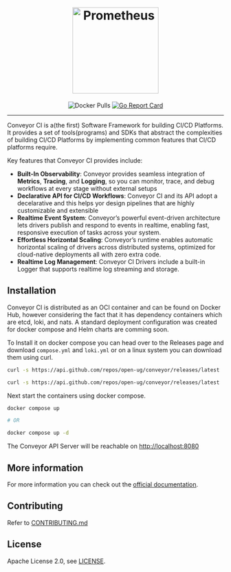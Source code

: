 <h1 align="center" style="border-bottom: none; height: 200px;">
    <a style="height: 200px; max-width: 200px;" href="https://conveyor.open.ug" target="_blank"><img alt="Prometheus" src="https://conveyor.open.ug/img/logo.png"
    style="height: 200px; max-width: 200px;"></a>
</h1>

<div align="center">


![Docker Pulls](https://img.shields.io/docker/pulls/openug/conveyor.svg?maxAge=604800)
[![Go Report Card](https://goreportcard.com/badge/github.com/open-ug/conveyor)](https://goreportcard.com/report/github.com/open-ug/conveyor)

</div>

---

Conveyor CI is a(the first) Software Framework for building CI/CD Platforms. It provides a set of tools(programs) and SDKs that abstract the complexities of building CI/CD Platforms by implementing common features that CI/CD platforms require.

Key features that Conveyor CI provides include:

- **Built-In Observability**: Conveyor provides seamless integration of **Metrics**, **Tracing**, and **Logging**, so you can monitor, trace, and debug workflows at every stage without external setups
- **Declarative API for CI/CD Workflows**: Conveyor CI and its API adopt a decelarative and this helps yor design pipelines that are highly customizable and extensible
- **Realtime Event System**: Conveyor’s powerful event-driven architecture lets drivers publish and respond to events in realtime, enabling fast, responsive execution of tasks across your system.
- **Effortless Horizontal Scaling**: Conveyor’s runtime enables automatic horizontal scaling of drivers across distributed systems, optimized for cloud-native deployments all with zero extra code.
- **Realtime Log Management**: Conveyor CI Drivers include a built-in Logger that supports realtime log streaming and storage.

## Installation

Conveyor CI is distributed as an OCI container and can be found on Docker Hub, however considering the fact that it has dependency containers which are etcd, loki, and nats. A standard deployment configuration was created for docker compose and Helm charts are comming soon.

To Install it on docker compose you can head over to the Releases page and download `compose.yml` and `loki.yml` or on a linux system you can download them using curl.

```sh
curl -s https://api.github.com/repos/open-ug/conveyor/releases/latest | grep browser_download_url | grep compose.yml | cut -d '"' -f 4 | xargs curl -L -o compose.yml

curl -s https://api.github.com/repos/open-ug/conveyor/releases/latest | grep browser_download_url | grep loki.yml | cut -d '"' -f 4 | xargs curl -L -o loki.yml
```

Next start the containers using docker compose.

```sh
docker compose up

# OR

docker compose up -d
```

The Conveyor API Server will be reachable on [http://localhost:8080](http://localhost:8080)

## More information

For more information you can check out the [official documentation](https://conveyor.open.ug).

## Contributing

Refer to [CONTRIBUTING.md](./CONTRIBUTING.md)

## License

Apache License 2.0, see [LICENSE](./LICENSE).
